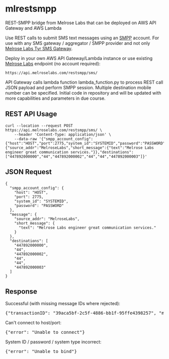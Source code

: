 # mlrestsmpp
REST-SMPP bridge from Melrose Labs that can be deployed on AWS API Gateway and AWS Lambda

Use REST calls to submit SMS text messages using an [SMPP](https://smpp.org) account. For use with any SMS gateway / aggregator / SMPP provider and not only [Melrose Labs Tyr SMS Gateway](https://melroselabs.com/services/tyr-sms-gateway/).

Deploy in your own AWS API Gateway/Lambda instance or use existing [Melrose Labs](https://melroselabs.com) endpoint (no account required):

``` https://api.melroselabs.com/restsmpp/sms/ ```

API Gateway calls lambda function lambda_function.py to process REST call JSON payload and perform SMPP session.  Multiple destination mobile number can be specified.  Initial code in repository and will be updated with more capabilities and parameters in due course.

## REST API Usage

```
curl --location --request POST https://api.melroselabs.com/restsmpp/sms/ \
	--header 'Content-Type: application/json' \
	--data-raw '{"smpp_account_config":{"host":"HOST","port":2775,"system_id":"SYSTEMID","password":"PASSWORD"},"message":{"source_addr":"MelroseLabs","short_message":{"text":"Melrose Labs engineer great communication services."}},"destinations":["447892000000","44","447892000002","44","44","447892000003"]}'
```

## JSON Request

```
{
  "smpp_account_config": {
    "host": "HOST",
    "port": 2775,
    "system_id": "SYSTEMID",
    "password": "PASSWORD"
  },
  "message": {
    "source_addr": "MelroseLabs",
    "short_message": {
      "text": "Melrose Labs engineer great communication services."
    }
  },
  "destinations": [
    "447892000000",
    "44",
    "447892000002",
    "44",
    "44",
    "447892000003"
  ]
}
```

## Response

Successful (with missing message IDs where rejected):
<pre>
{"transactionID": "39aca5bf-2c5f-4886-bb1f-95ffe4398257", "messageID": ["10a2", "", "10a3", "", "", "10a4"]}
</pre>

Can't connect to host/port:
<pre>
{"error": "Unable to connect"}
</pre>

System ID / password / system type incorrect:
<pre>
{"error": "Unable to bind"}
</pre>
